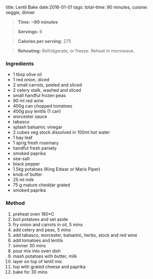 title: Lentil Bake 
date:2016-01-01
tags: total-time: 90 minutes, cuisine: veggie, dinner

> **Time: ~90 minutes** 

> **Servings:** 6

> **Calories per serving:** 275

> **Reheating:** Refridgerate, or freeze. Reheat in microwave.

### Ingredients
* 1 tbsp olive oil
* 1 red onion, diced
* 2 small carrots, peeled and sliced
* 2 celery stalk, washed and sliced 
* small handful frozen peas
* 90 ml red wine
* 400g can chopped tomatoes
* 400g puy lentils (1 can)
* worcester sauce
* tabasco
* splash  balsamic vinegar
* 2 cubes veg stock dissolved in 100ml hot water
* 1 bay leaf
* 1 sprig fresh rosemary
* handful fresh  parsely
* smoked paprika  
* sea-salt
* black pepper 
* 1.5kg potatoes (King Edwar or Maris Piper)
* knob of butter
* 25 ml milk
* 75 g mature cheddar grated
* smoked paprika  

### Method

1. preheat oven 180*C
2. boil potatoes and set aside
3. fry onion and carrots in oil, 5 mins
4. add celery and peas, 5 mins
5. add tabasco, worcester, balsamic, herbs, stock and red wine
6. add tomatoes and lentils 
7. simmer 30 mins
8. pour mix into oven dish
9. mash potatoes with butter, milk
10. layer on top of lentil mix
11. top with grated cheese and paprika
12. bake for 30 mins   
